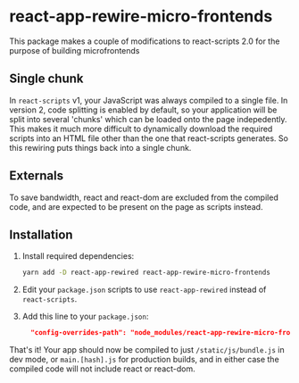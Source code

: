 # react-app-rewire-micro-frontends

This package makes a couple of modifications to react-scripts 2.0 for the
purpose of building microfrontends

## Single chunk

In `react-scripts` v1, your JavaScript was always compiled to a single file. In
version 2, code splitting is enabled by default, so your application will be
split into several 'chunks' which can be loaded onto the page indepedently. This
makes it much more difficult to dynamically download the required scripts into
an HTML file other than the one that react-scripts generates. So this rewiring
puts things back into a single chunk.

## Externals

To save bandwidth, react and react-dom are excluded from the compiled code, and
are expected to be present on the page as scripts instead.

## Installation
1. Install required dependencies:

    ```sh
    yarn add -D react-app-rewired react-app-rewire-micro-frontends
    ```

2. Edit your `package.json` scripts to use `react-app-rewired` instead of `react-scripts`.
3. Add this line to your `package.json`:

    ```json
      "config-overrides-path": "node_modules/react-app-rewire-micro-frontends",
    ```

That's it! Your app should now be compiled to just `/static/js/bundle.js` in dev
mode, or `main.[hash].js` for production builds, and in either case the compiled
code will not include react or react-dom.
